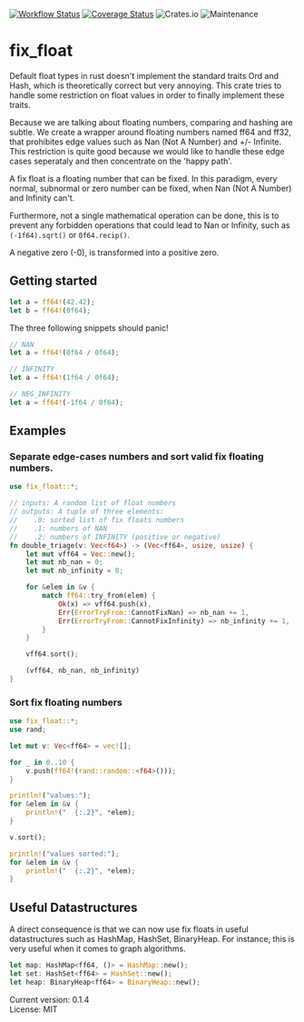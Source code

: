 [![Workflow Status](https://github.com/FauconFan/fix_float/actions/workflows/main.yml/badge.svg)](https://github.com/FauconFan/fix_float/actions?query=workflow%3A%22main%22)
[![Coverage Status](https://coveralls.io/repos/github/FauconFan/fix_float/badge.svg?branch=master)](https://coveralls.io/github/FauconFan/fix_float?branch=master)
![Crates.io](https://img.shields.io/crates/l/fix_float)
![Maintenance](https://img.shields.io/badge/maintenance-experimental-blue.svg)

# fix_float

Default float types in rust doesn't implement the standard traits Ord and Hash, which is theoretically correct but very annoying. This crate tries to handle some restriction on float values in order to finally implement these traits.

Because we are talking about floating numbers, comparing and hashing are subtle. We create a wrapper around floating numbers named ff64 and ff32, that prohibites edge values such as Nan (Not A Number) and +/- Infinite. This restriction is quite good because we would like to handle these edge cases seperataly and then concentrate on the 'happy path'.

A fix float is a floating number that can be fixed. In this paradigm, every normal, subnormal or zero number can be fixed, when Nan (Not A Number) and Infinity can't.

Furthermore, not a single mathematical operation can be done, this is to prevent any forbidden operations that could lead to Nan or Infinity, such as `(-1f64).sqrt()` or `0f64.recip()`.

A negative zero (-0), is transformed into a positive zero.

## Getting started

```rust
let a = ff64!(42.42);
let b = ff64!(0f64);
```

The three following snippets should panic!
```rust
// NAN
let a = ff64!(0f64 / 0f64);
```

```rust
// INFINITY
let a = ff64!(1f64 / 0f64);
```

```rust
// NEG_INFINITY
let a = ff64!(-1f64 / 0f64);
```

## Examples

### Separate edge-cases numbers and sort valid fix floating numbers.

```rust
use fix_float::*;

// inputs: A random list of float numbers
// outputs: A tuple of three elements:
//    .0: sorted list of fix floats numbers
//    .1: numbers of NAN
//    .2: numbers of INFINITY (positive or negative)
fn double_triage(v: Vec<f64>) -> (Vec<ff64>, usize, usize) {
    let mut vff64 = Vec::new();
    let mut nb_nan = 0;
    let mut nb_infinity = 0;

    for &elem in &v {
        match ff64::try_from(elem) {
            Ok(x) => vff64.push(x),
            Err(ErrorTryFrom::CannotFixNan) => nb_nan += 1,
            Err(ErrorTryFrom::CannotFixInfinity) => nb_infinity += 1,
        }
    }

    vff64.sort();

    (vff64, nb_nan, nb_infinity)
}

```

### Sort fix floating numbers
```rust
use fix_float::*;
use rand;

let mut v: Vec<ff64> = vec![];

for _ in 0..10 {
    v.push(ff64!(rand::random::<f64>()));
}

println!("values:");
for &elem in &v {
    println!("  {:.2}", *elem);
}

v.sort();

println!("values sorted:");
for &elem in &v {
    println!("  {:.2}", *elem);
}
```

## Useful Datastructures

A direct consequence is that we can now use fix floats in useful datastructures such as HashMap, HashSet, BinaryHeap. For instance, this is very useful when it comes to graph algorithms.

```rust
let map: HashMap<ff64, ()> = HashMap::new();
let set: HashSet<ff64> = HashSet::new();
let heap: BinaryHeap<ff64> = BinaryHeap::new();
```

Current version: 0.1.4  
License: MIT
